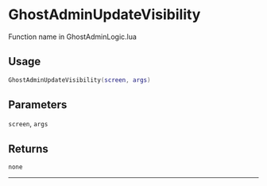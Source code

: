 # GhostAdminUpdateVisibility
Function name in GhostAdminLogic.lua
## Usage
```lua
GhostAdminUpdateVisibility(screen, args)
```
## Parameters
`screen`, `args`
## Returns
`none`

---